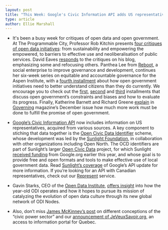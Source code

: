 ```yaml
---
layout: post
title: "This Week: Google's Civic Information API adds US representatives"
type: article
author: Ellie Marshall
---
```

- It's been a busy week for critiques of open data and open government. At The Programmable City, Professor Rob Kitchin presents [four critiques of open data initiatives](http://www.nuim.ie/progcity/2013/11/four-critiques-of-open-data-initiatives/): from sustainability and empowering the empowered, to barriers to effective use and neoliberalisation of public services. David Eaves [responds](http://eaves.ca/2013/11/18/the-importance-of-open-data-critiques-thoughts-and-context/) to the critiques on his blog, emphasizing some and refocusing others. Panthea Lee from [Reboot](http://thereboot.org/), a social enterprise to improve governance and development, continues her six-week series on equitable and accountable governance for the Aspen Institute, with a [fourth installment](http://aspencsblog.org/2013/11/21/open-government-needs-to-understand-citizens/) about how open government initiatives need to better understand citizens than they do currently. We encourage you to check out the [first](http://aspencsblog.org/2013/11/01/open-government-and-its-constraints/), [second](http://aspencsblog.org/2013/11/08/what-is-open-government-and-is-it-working/) and [third](http://aspencsblog.org/2013/11/14/the-biases-in-open-government-that-blind-us/) installments that discuss open government’s constraints and biases and how to evaluate its progress. Finally, Katherine Barnett and Richard Greene [explain](http://www.governing.com/columns/smart-mgmt/gov-open-government-illusion.html) in [Governing](http://www.governing.com) magazine’s December issue how much more work must be done to fulfill the promise of open government.

- [Google’s Civic Information API](https://developers.google.com/civic-information/docs/us_v1/representatives/representativeInfoQuery#try-it) now includes information on US representatives, acquired from various sources. A key component to stiching that data together is the [Open Civic Data Identifier](https://github.com/opencivicdata/ocd-division-ids#readme) scheme, whose development was led by the [Sunlight Foundation](http://sunlightfoundation.com/), in collaboration with other organizations including Open North. The OCD identifiers are part of Sunlight’s larger [Open Civic Data](http://opencivicdata.org/) project, for which Sunlight [received funding](http://sunlightfoundation.com/blog/2013/01/16/google-org-awards-new-grant-for-sunlight/) from Google.org earlier this year, and whose goal is to provide free and open formats and tools to make effective use of local government data. Read [Sunlight’s coverage](http://sunlightfoundation.com/blog/2013/11/19/whats-under-the-hood-of-googles-new-civic-information-offering/) of Google’s API update for more information. If you’re looking for an API with Canadian representatives, check out our [Represent](https://represent.opennorth.ca/) service.

- Gavin Starks, CEO of the [Open Data Institute](http://theodi.org/), [offers insight](http://theodi.org/blog/node-knowledge-november-2013) into how the year-old ODI operates and how it hopes to pursue its mission of catalyzing the evolution of open data culture through its new global network of ODI Nodes.

- Also, don’t miss [James McKinney’s post](http://blog.opennorth.ca/2013/11/21/the-civic-power-sector/) on different conceptions of the “civic power sector” and our [announcement of JeVeuxSavoir.org](http://blog.opennorth.ca/2013/11/22/je-veux-savoir-launch/), an access to information portal for Quebec. 
